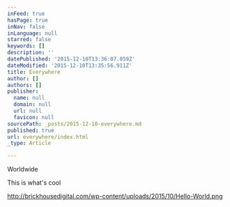 ```yaml
---
inFeed: true
hasPage: true
inNav: false
inLanguage: null
starred: false
keywords: []
description: ''
datePublished: '2015-12-10T13:36:07.059Z'
dateModified: '2015-12-10T13:35:56.911Z'
title: Everywhere
author: []
authors: []
publisher:
  name: null
  domain: null
  url: null
  favicon: null
sourcePath: _posts/2015-12-10-everywhere.md
published: true
url: everywhere/index.html
_type: Article

---
```

Worldwide

This is what's cool

http://brickhousedigital.com/wp-content/uploads/2015/10/Hello-World.png